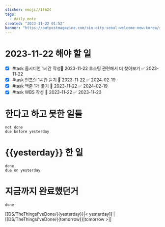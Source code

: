 ```yaml
---
sticker: emoji//1f624
tags:
  - daily_note
created: "2023-11-22 01:52"
banner: "https://outpostmagazine.com/sin-city-seoul-welcome-new-korea/seoul-skyline-photo/"
---
```


# 2023-11-22 해야 할 일

- [x] #task 옵시디언 1시간 작성📅 2023-11-22 호스팅 관련해서 더 찾아보기 ✅ 2023-11-22
- [x] #task 인프런 1시간 듣기 📅 2023-11-22 ✅ 2024-02-19
- [x] #task 백준 1개 풀기 📅 2023-11-22 ✅ 2024-02-19
- [x] #task WBS 작성 📅 2023-11-22 ✅ 2023-11-23

# 한다고 하고 못한 일들
```tasks
not done
due before yesterday
```
# {{yesterday}} 한 일
```tasks
done
due on yesterday
```
# 지금까지 완료했던거 
```tasks
done
```
[[DS/TheThingsi'veDone/{{yesterday}}|< yesterday]] | [[DS/TheThingsi'veDone/{{tomorrow}}|tomorrow >]]
